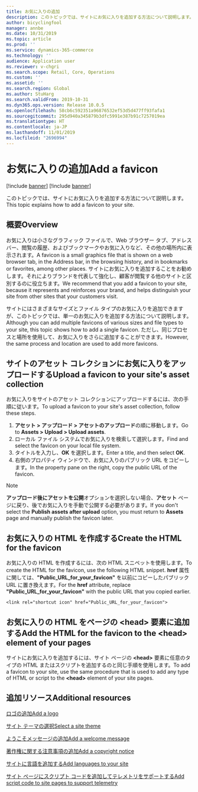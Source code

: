 ```yaml
---
title: お気に入りの追加
description: このトピックでは、サイトにお気に入りを追加する方法について説明します。
author: bicyclingfool
manager: annbe
ms.date: 10/31/2019
ms.topic: article
ms.prod: ''
ms.service: dynamics-365-commerce
ms.technology: ''
audience: Application user
ms.reviewer: v-chgri
ms.search.scope: Retail, Core, Operations
ms.custom: ''
ms.assetid: ''
ms.search.region: Global
ms.author: StuHarg
ms.search.validFrom: 2019-10-31
ms.dyn365.ops.version: Release 10.0.5
ms.openlocfilehash: 58cb6c592351a96876532ef53d5d477ff93fafa1
ms.sourcegitcommit: 295d940a345879b3dfc5991e387b91c7257019ea
ms.translationtype: HT
ms.contentlocale: ja-JP
ms.lasthandoff: 11/01/2019
ms.locfileid: "2696994"
---
```

# <a name="add-a-favicon"></a><span data-ttu-id="1dd8a-103">お気に入りの追加</span><span class="sxs-lookup"><span data-stu-id="1dd8a-103">Add a favicon</span></span>

[!include [banner](includes/preview-banner.md)]
[!include [banner](includes/banner.md)]

<span data-ttu-id="1dd8a-104">このトピックでは、サイトにお気に入りを追加する方法について説明します。</span><span class="sxs-lookup"><span data-stu-id="1dd8a-104">This topic explains how to add a favicon to your site.</span></span>

## <a name="overview"></a><span data-ttu-id="1dd8a-105">概要</span><span class="sxs-lookup"><span data-stu-id="1dd8a-105">Overview</span></span>

<span data-ttu-id="1dd8a-106">お気に入りは小さなグラフィック ファイルで、Web ブラウザー タブ、アドレス バー、閲覧の履歴、およびブックマークやお気に入りなど、その他の場所内に表示されます。</span><span class="sxs-lookup"><span data-stu-id="1dd8a-106">A favicon is a small graphics file that is shown on a web browser tab, in the Address bar, in the browsing history, and in bookmarks or favorites, among other places.</span></span> <span data-ttu-id="1dd8a-107">サイトにお気に入りを追加することをお勧めします。それによりブランドを代表して強化し、顧客が閲覧する他のサイトと区別するのに役立ちます。</span><span class="sxs-lookup"><span data-stu-id="1dd8a-107">We recommend that you add a favicon to your site, because it represents and reinforces your brand, and helps distinguish your site from other sites that your customers visit.</span></span>

<span data-ttu-id="1dd8a-108">サイトにはさまざまなサイズとファイル タイプのお気に入りを追加できますが、このトピックでは、単一のお気に入りを追加する方法について説明します。</span><span class="sxs-lookup"><span data-stu-id="1dd8a-108">Although you can add multiple favicons of various sizes and file types to your site, this topic shows how to add a single favicon.</span></span> <span data-ttu-id="1dd8a-109">ただし、同じプロセスと場所を使用して、お気に入りをさらに追加することができます。</span><span class="sxs-lookup"><span data-stu-id="1dd8a-109">However, the same process and location are used to add more favicons.</span></span>

## <a name="upload-a-favicon-to-your-sites-asset-collection"></a><span data-ttu-id="1dd8a-110">サイトのアセット コレクションにお気に入りをアップロードする</span><span class="sxs-lookup"><span data-stu-id="1dd8a-110">Upload a favicon to your site's asset collection</span></span>

<span data-ttu-id="1dd8a-111">お気に入りをサイトのアセット コレクションにアップロードするには、次の手順に従います。</span><span class="sxs-lookup"><span data-stu-id="1dd8a-111">To upload a favicon to your site's asset collection, follow these steps.</span></span>

1. <span data-ttu-id="1dd8a-112">**アセット \> アップロード \> アセットのアップロード**の順に移動します。</span><span class="sxs-lookup"><span data-stu-id="1dd8a-112">Go to **Assets \> Upload \> Upload assets**.</span></span>
1. <span data-ttu-id="1dd8a-113">ローカル ファイル システムでお気に入りを検索して選択します。</span><span class="sxs-lookup"><span data-stu-id="1dd8a-113">Find and select the favicon on your local file system.</span></span>
1. <span data-ttu-id="1dd8a-114">タイトルを入力し、**OK** を選択します。</span><span class="sxs-lookup"><span data-stu-id="1dd8a-114">Enter a title, and then select **OK**.</span></span> 
1. <span data-ttu-id="1dd8a-115">右側のプロパティ ウィンドウで、お気に入りのパブリック URL をコピーします。</span><span class="sxs-lookup"><span data-stu-id="1dd8a-115">In the property pane on the right, copy the public URL of the favicon.</span></span>

> [!NOTE]
> <span data-ttu-id="1dd8a-116">**アップロード後にアセットを公開**オプションを選択しない場合、**アセット** ページに戻り、後でお気に入りを手動で公開する必要があります。</span><span class="sxs-lookup"><span data-stu-id="1dd8a-116">If you don't select the **Publish assets after upload** option, you must return to **Assets** page and manually publish the favicon later.</span></span>

## <a name="create-the-html-for-the-favicon"></a><span data-ttu-id="1dd8a-117">お気に入りの HTML を作成する</span><span class="sxs-lookup"><span data-stu-id="1dd8a-117">Create the HTML for the favicon</span></span>

<span data-ttu-id="1dd8a-118">お気に入りの HTML を作成するには、次の HTML スニペットを使用します。</span><span class="sxs-lookup"><span data-stu-id="1dd8a-118">To create the HTML for the favicon, use the following HTML snippet.</span></span> <span data-ttu-id="1dd8a-119">**href** 属性に関しては、**"Public\_URL\_for\_your\_favicon"** を以前にコピーしたパブリック URL に置き換えます。</span><span class="sxs-lookup"><span data-stu-id="1dd8a-119">For the **href** attribute, replace **"Public\_URL\_for\_your\_favicon"** with the public URL that you copied earlier.</span></span>

`<link rel="shortcut icon" href="Public_URL_for_your_favicon">`

## <a name="add-the-html-for-the-favicon-to-the-head-element-of-your-pages"></a><span data-ttu-id="1dd8a-120">お気に入りの HTML をページの \<head\> 要素に追加する</span><span class="sxs-lookup"><span data-stu-id="1dd8a-120">Add the HTML for the favicon to the \<head\> element of your pages</span></span>

<span data-ttu-id="1dd8a-121">サイトにお気に入りを追加するには、サイト ページの **\<head\>** 要素に任意のタイプの HTML またはスクリプトを追加するのと同じ手順を使用します。</span><span class="sxs-lookup"><span data-stu-id="1dd8a-121">To add a favicon to your site, use the same procedure that is used to add any type of HTML or script to the **\<head\>** element of your site pages.</span></span>

## <a name="additional-resources"></a><span data-ttu-id="1dd8a-122">追加リソース</span><span class="sxs-lookup"><span data-stu-id="1dd8a-122">Additional resources</span></span>

[<span data-ttu-id="1dd8a-123">ロゴの追加</span><span class="sxs-lookup"><span data-stu-id="1dd8a-123">Add a logo</span></span>](add-logo.md)

[<span data-ttu-id="1dd8a-124">サイト テーマの選択</span><span class="sxs-lookup"><span data-stu-id="1dd8a-124">Select a site theme</span></span>](select-site-theme.md)

[<span data-ttu-id="1dd8a-125">ようこそメッセージの追加</span><span class="sxs-lookup"><span data-stu-id="1dd8a-125">Add a welcome message</span></span>](add-welcome-message.md)

[<span data-ttu-id="1dd8a-126">著作権に関する注意事項の追加</span><span class="sxs-lookup"><span data-stu-id="1dd8a-126">Add a copyright notice</span></span>](add-copyright-notice.md)

[<span data-ttu-id="1dd8a-127">サイトに言語を追加する</span><span class="sxs-lookup"><span data-stu-id="1dd8a-127">Add languages to your site</span></span>](add-languages-to-site.md)

[<span data-ttu-id="1dd8a-128">サイト ページにスクリプト コードを追加してテレメトリをサポートする</span><span class="sxs-lookup"><span data-stu-id="1dd8a-128">Add script code to site pages to support telemetry</span></span>](add-telemetry.md)

